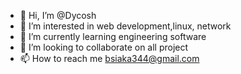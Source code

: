 - 👋 Hi, I’m @Dycosh
- 👀 I’m interested in web development,linux, network 
- 🌱 I’m currently learning engineering software 
- 💞️ I’m looking to collaborate on all project 
- 📫 How to reach me bsiaka344@gmail.com

<!---
Dycosh/Dycosh is a ✨ special ✨ repository because its `README.md` (this file) appears on your GitHub profile.
You can click the Preview link to take a look at your changes.
--->
